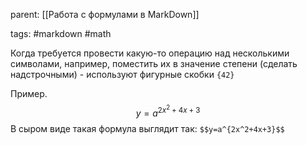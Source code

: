 parent: [[Работа с формулами в MarkDown]]

tags: #markdown #math 

Когда требуется провести какую-то операцию над несколькими символами, например, поместить их в значение степени (сделать надстрочными) - используют фигурные скобки `{42}`

Пример.
$$y=a^{2x^2+4x+3}$$
В сыром виде такая формула выглядит так: `$$y=a^{2x^2+4x+3}$$`
